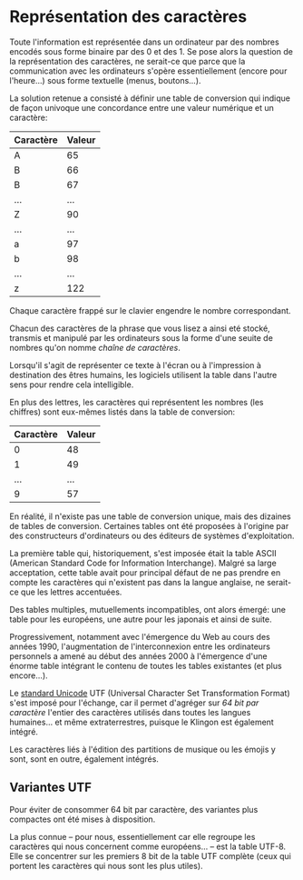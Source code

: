 # Représentation des caractères

Toute l'information est représentée dans un ordinateur par des nombres 
encodés sous forme binaire par des 0 et des 1. Se pose alors la question 
de la représentation des caractères, ne serait-ce que parce que la communication 
avec les ordinateurs s'opère essentiellement (encore pour l'heure…) 
sous forme textuelle (menus, boutons…). 

La solution retenue a consisté à définir une table de conversion qui indique 
de façon univoque une concordance entre une valeur numérique et un caractère: 

| Caractère  |   Valeur   |
|------------|------------|
|     A      |     65     |
|     B      |     66     |
|     B      |     67     |
|     …      |     …      |
|     Z      |     90     |
|     …      |     …      |
|     a      |     97     |
|     b      |     98     |
|     …      |     …      |
|     z      |    122     |


Chaque caractère frappé sur le clavier engendre le nombre correspondant.

Chacun des caractères de la phrase que vous lisez a ainsi eté stocké, 
transmis et manipulé par les ordinateurs sous la forme d'une seuite 
de nombres qu'on nomme *chaîne de caractères*.

Lorsqu'il s'agit de représenter ce texte à l'écran ou à l'impression 
à destination des êtres humains, les logiciels utilisent la table 
dans l'autre sens pour rendre cela intelligible. 

En plus des lettres, les caractères qui représentent les nombres (les chiffres) 
sont eux-mêmes listés dans la table de conversion:

| Caractère  |   Valeur   |
|------------|------------|
|     0      |     48     |
|     1      |     49     |
|     …      |     …      |
|     9      |     57     |


En réalité, il n'existe pas une table de conversion unique, mais des dizaines 
de tables de conversion. Certaines tables ont été proposées à l'origine 
par des constructeurs d'ordinateurs ou des éditeurs de systèmes d'exploitation.

La première table qui, historiquement, s'est imposée était la table ASCII 
(American Standard Code for Information Interchange). Malgré sa large acceptation, 
cette table avait pour principal défaut de ne pas prendre en compte les caractères 
qui n'existent pas dans la langue anglaise, ne serait-ce que les lettres accentuées. 

Des tables multiples, mutuellements incompatibles, ont alors émergé: une table 
pour les européens, une autre pour les japonais et ainsi de suite.

Progressivement, notamment avec l'émergence du Web au cours des années 1990,
l'augmentation de l'interconnexion entre les ordinateurs personnels a amené 
au début des années 2000 à l'émergence d'une énorme table intégrant le contenu 
de toutes les tables existantes (et plus encore…).

Le [standard Unicode](https://home.unicode.org/) UTF (Universal Character Set Transformation Format) 
s'est imposé pour l'échange, car il permet d'agréger sur *64 bit par caractère* 
l'entier des caractères utilisés dans toutes les langues humaines… et même extraterrestres, 
puisque le Klingon est également intégré. 

Les caractères liés à l'édition des partitions de musique ou les émojis y sont, 
sont en outre, également intégrés. 



## Variantes UTF

Pour éviter de consommer 64 bit par caractère, des variantes plus compactes 
ont été mises à disposition. 

La plus connue – pour nous, essentiellement car elle regroupe les caractères 
qui nous concernent comme européens… – est la table UTF-8. Elle se concentrer 
sur les premiers 8 bit de la table UTF complète (ceux qui portent les caractères 
qui nous sont les plus utiles). 




